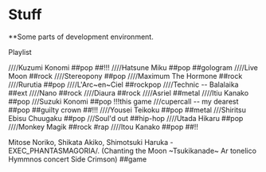 Stuff
=====

**Some parts of development environment.

Playlist

////Kuzumi Konomi ##pop ##!!!
////Hatsune Miku ##pop ##gologram
////Live Moon ##rock
////Stereopony ##pop
////Maximum The Hormone ##rock
////Rurutia ##pop
////L'Arc~en~Ciel ##rockpop
////Technic -- Balalaika ##ext
////Nano ##rock
////Diaura ##rock
////Asriel ##metal
////Itiu Kanako ##pop
///Suzuki Konomi ##pop !!!this game
///cupercall -- my dearest ##pop ##guilty crown ##!!!
////Yousei Teikoku ##pop ##metal
///Shiritsu Ebisu Chuugaku ##pop
///Soul'd out ##hip-hop
////Utada Hikaru ##pop
////Monkey Magik ##rock #rap
////Itou Kanako ##pop ##!!

Mitose Noriko, Shikata Akiko, Shimotsuki Haruka - EXEC_PHANTASMAGORIA/. (Chanting the Moon ~Tsukikanade~ Ar tonelico Hymmnos concert Side Crimson) ##game